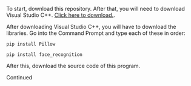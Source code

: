 To start, download this repository. After that, you will need to download Visual Studio C++. [Click here to download.](https://visualstudio.microsoft.com/vs/features/cplusplus/). 

After downloading Visual Studio C++, you will have to download the libraries. Go into the Command Prompt and type each of these in order:

`pip install Pillow`

`pip install face_recognition`

After this, download the source code of this program.

Continued
